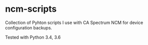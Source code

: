 # ncm-scripts

Collection of Pyhton scripts I use with CA Spectrum NCM for device configuration backups.

Tested with Python 3.4, 3.6
